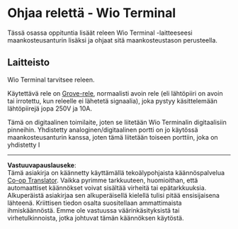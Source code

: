 <!--
CO_OP_TRANSLATOR_METADATA:
{
  "original_hash": "f3c5d8afa2ef6a0b425ef8ff20615cb4",
  "translation_date": "2025-08-27T21:12:58+00:00",
  "source_file": "2-farm/lessons/3-automated-plant-watering/wio-terminal-relay.md",
  "language_code": "fi"
}
-->
# Ohjaa relettä - Wio Terminal

Tässä osassa oppituntia lisäät releen Wio Terminal -laitteeseesi maankosteusanturin lisäksi ja ohjaat sitä maankosteustason perusteella.

## Laitteisto

Wio Terminal tarvitsee releen.

Käytettävä rele on [Grove-rele](https://www.seeedstudio.com/Grove-Relay.html), normaalisti avoin rele (eli lähtöpiiri on avoin tai irrotettu, kun releelle ei lähetetä signaalia), joka pystyy käsittelemään lähtöpiirejä jopa 250V ja 10A.

Tämä on digitaalinen toimilaite, joten se liitetään Wio Terminalin digitaalisiin pinneihin. Yhdistetty analoginen/digitaalinen portti on jo käytössä maankosteusanturin kanssa, joten tämä liitetään toiseen porttiin, joka on yhdistetty I

---

**Vastuuvapauslauseke**:  
Tämä asiakirja on käännetty käyttämällä tekoälypohjaista käännöspalvelua [Co-op Translator](https://github.com/Azure/co-op-translator). Vaikka pyrimme tarkkuuteen, huomioithan, että automaattiset käännökset voivat sisältää virheitä tai epätarkkuuksia. Alkuperäistä asiakirjaa sen alkuperäisellä kielellä tulisi pitää ensisijaisena lähteenä. Kriittisen tiedon osalta suositellaan ammattimaista ihmiskäännöstä. Emme ole vastuussa väärinkäsityksistä tai virhetulkinnoista, jotka johtuvat tämän käännöksen käytöstä.